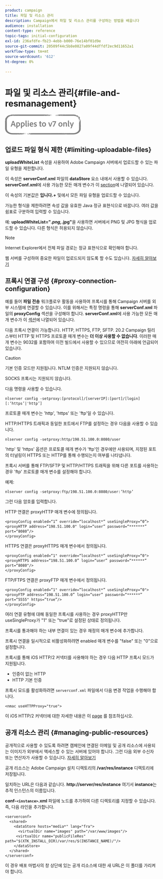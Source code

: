 ```yaml
---
product: campaign
title: 파일 및 리소스 관리
description: Campaign에서 파일 및 리소스 관리를 구성하는 방법을 배웁니다
audience: installation
content-type: reference
topic-tags: initial-configuration
exl-id: 236afdfe-fb23-4ebb-b000-76e14bf01d9e
source-git-commit: 20509f44c5b8e0827a09f44dffdf2ec9d11652a1
workflow-type: tm+mt
source-wordcount: '612'
ht-degree: 0%

---
```


# 파일 및 리소스 관리{#file-and-resmanagement}

![](../../assets/v7-only.svg)

## 업로드 파일 형식 제한 {#limiting-uploadable-files}

**uploadWhiteList** 속성을 사용하여 Adobe Campaign 서버에서 업로드할 수 있는 파일 유형을 제한합니다.

이 속성은 **serverConf.xml** 파일의 **dataStore** 요소 내에서 사용할 수 있습니다. **serverConf.xml**&#x200B;에 사용 가능한 모든 매개 변수가 이 [section](../../installation/using/the-server-configuration-file.md)에 나열되어 있습니다.

이 속성의 기본값은 **입니다.+** 및에서 모든 파일 유형을 업로드할 수 있습니다.

가능한 형식을 제한하려면 속성 값을 유효한 Java 정규 표현식으로 바꿉니다. 여러 값을 쉼표로 구분하여 입력할 수 있습니다.

예: **uploadWhiteList=&quot;*.png,*.jpg&quot;**&#x200B;을 사용하면 서버에서 PNG 및 JPG 형식을 업로드할 수 있습니다. 다른 형식은 허용되지 않습니다.

>[!NOTE]
>
>Internet Explorer에서 전체 파일 경로는 정규 표현식으로 확인해야 합니다.

웹 서버를 구성하여 중요한 파일이 업로드되지 않도록 할 수도 있습니다. [자세히 알아보기](web-server-configuration.md)

## 프록시 연결 구성 {#proxy-connection-configuration}

예를 들어 **파일 전송** 워크플로우 활동을 사용하여 프록시를 통해 Campaign 서버를 외부 시스템에 연결할 수 있습니다. 이를 위해서는 특정 명령을 통해 **serverConf.xml** 파일의 **proxyConfig** 섹션을 구성해야 합니다. **serverConf.xml**&#x200B;에 사용 가능한 모든 매개 변수가 이 [섹션](../../installation/using/the-server-configuration-file.md)에 나열되어 있습니다.

다음 프록시 연결이 가능합니다. HTTP, HTTPS, FTP, SFTP. 20.2 Campaign 릴리스부터 HTTP 및 HTTPS 프로토콜 매개 변수는 **더 이상 사용할 수 없습니다**. 이러한 매개 변수는 9032를 포함하여 이전 빌드에서 사용할 수 있으므로 여전히 아래에 언급되어 있습니다.

>[!CAUTION]
>
>기본 인증 모드만 지원됩니다. NTLM 인증은 지원되지 않습니다.
>
>SOCKS 프록시는 지원되지 않습니다.

다음 명령을 사용할 수 있습니다.

```
nlserver config -setproxy:[protocol]/[serverIP]:[port]/[login][:‘https’|'http’]
```

프로토콜 매개 변수는 &#39;http&#39;, &#39;https&#39; 또는 &#39;ftp&#39;일 수 있습니다.

HTTP/HTTPS 트래픽과 동일한 포트에서 FTP를 설정하는 경우 다음을 사용할 수 있습니다.

```
nlserver config -setproxy:http/198.51.100.0:8080/user
```

&#39;http&#39; 및 &#39;https&#39; 옵션은 프로토콜 매개 변수가 &#39;ftp&#39;인 경우에만 사용되며, 지정된 포트의 터널링이 HTTPS 또는 HTTP를 통해 수행되는지 여부를 나타냅니다.

프록시 서버를 통해 FTP/SFTP 및 HTTP/HTTPS 트래픽을 위해 다른 포트를 사용하는 경우 &#39;ftp&#39; 프로토콜 매개 변수를 설정해야 합니다.


예제:

```
nlserver config -setproxy:ftp/198.51.100.0:8080/user:’http’
```

그런 다음 암호를 입력합니다.

HTTP 연결은 proxyHTTP 매개 변수에 정의됩니다.

```
<proxyConfig enabled=“1” override=“localhost*” useSingleProxy=“0”>
<proxyHTTP address=“198.51.100.0" login=“user” password=“*******” port=“8080”/>
</proxyConfig>
```

HTTPS 연결은 proxyHTTPS 매개 변수에서 정의됩니다.

```
<proxyConfig enabled=“1" override=“localhost*” useSingleProxy=“0">
<proxyHTTPS address=“198.51.100.0” login=“user” password=“******” port=“8080"/>
</proxyConfig>
```

FTP/FTPS 연결은 proxyFTP 매개 변수에서 정의됩니다.

```
<proxyConfig enabled=“1" override=“localhost*” useSingleProxy=“0">
<proxyFTP address=“198.51.100.0” login=“user” password=“******” port=“5555" https=”true”/>
</proxyConfig>
```

여러 연결 유형에 대해 동일한 프록시를 사용하는 경우 proxyHTTP만 useSingleProxy가 &quot;1&quot; 또는 &quot;true&quot;로 설정된 상태로 정의됩니다.

프록시를 통과해야 하는 내부 연결이 있는 경우 재정의 매개 변수에 추가합니다.

프록시 연결을 일시적으로 비활성화하려면 enabled 매개 변수를 &quot;false&quot; 또는 &quot;0&quot;으로 설정합니다.

프록시를 통해 iOS HTTP/2 커넥터를 사용해야 하는 경우 다음 HTTP 프록시 모드가 지원됩니다.

* 인증이 없는 HTTP
* HTTP 기본 인증

프록시 모드를 활성화하려면 `serverconf.xml` 파일에서 다음 변경 작업을 수행해야 합니다.

```
<nmac useHTTPProxy="true">
```

이 iOS HTTP/2 커넥터에 대한 자세한 내용은 이 [page](../../delivery/using/about-mobile-app-channel.md) 를 참조하십시오.

## 공개 리소스 관리 {#managing-public-resources}

공개적으로 사용할 수 있도록 하려면 캠페인에 연결된 이메일 및 공개 리소스에 사용되는 이미지가 외부에서 액세스할 수 있는 서버에 있어야 합니다. 그런 다음 외부 수신자 또는 연산자가 사용할 수 있습니다. [자세히 알아보기](../../installation/using/deploying-an-instance.md#managing-public-resources)

공개 리소스는 Adobe Campaign 설치 디렉토리의 **/var/res/instance** 디렉토리에 저장됩니다.

일치하는 URL은 다음과 같습니다. **http://server/res/instance** 여기서 **instance**&#x200B;는 추적 인스턴스의 이름입니다.

**conf-`<instance>`.xml** 파일에 노드를 추가하여 다른 디렉토리를 지정할 수 있습니다. 즉, 다음 라인을 추가합니다.

```
<serverconf>
  <shared>
    <dataStore hosts="media*" lang="fra">
      <virtualDir name="images" path="/var/www/images"/>
     <virtualDir name="publicFileRes" path="$(XTK_INSTALL_DIR)/var/res/$(INSTANCE_NAME)/"/>
    </dataStore>
  </shared>
</serverconf>
```

이 경우 배포 마법사의 창 상단에 있는 공개 리소스에 대한 새 URL은 이 폴더를 가리켜야 합니다.

